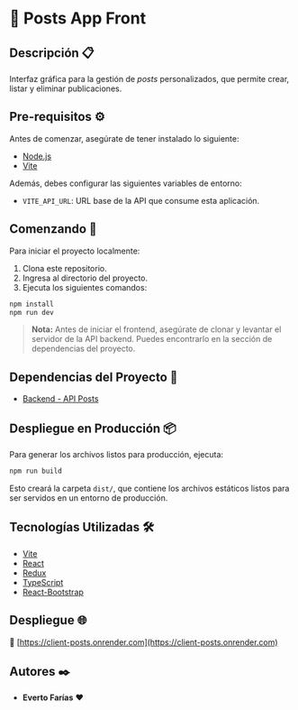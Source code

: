 # 📌 Posts App Front

## Descripción 📋

Interfaz gráfica para la gestión de *posts* personalizados, que permite crear, listar y eliminar publicaciones.

## Pre-requisitos ⚙️

Antes de comenzar, asegúrate de tener instalado lo siguiente:

- [Node.js](https://nodejs.org/)
- [Vite](https://vitejs.dev/)

Además, debes configurar las siguientes variables de entorno:

- `VITE_API_URL`: URL base de la API que consume esta aplicación.

## Comenzando 🚀

Para iniciar el proyecto localmente:

1. Clona este repositorio.
2. Ingresa al directorio del proyecto.
3. Ejecuta los siguientes comandos:

```bash
npm install
npm run dev
```

> **Nota:** Antes de iniciar el frontend, asegúrate de clonar y levantar el servidor de la API backend. Puedes encontrarlo en la sección de dependencias del proyecto.

## Dependencias del Proyecto 🔗

- [Backend - API Posts](https://github.com/evertofd/api_post)

## Despliegue en Producción 📦

Para generar los archivos listos para producción, ejecuta:

```bash
npm run build
```

Esto creará la carpeta `dist/`, que contiene los archivos estáticos listos para ser servidos en un entorno de producción.

## Tecnologías Utilizadas 🛠️

- [Vite](https://vite.dev/)
- [React](https://es.react.dev/)
- [Redux](https://redux.js.org/)
- [TypeScript](https://www.typescriptlang.org/)
- [React-Bootstrap](https://react-bootstrap.github.io/)

## Despliegue 🌐

🔗 [https://client-posts.onrender.com](https://client-posts.onrender.com)


## Autores ✒️

- **Everto Farías** ❤️


